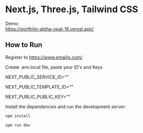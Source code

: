 # Next.js, Three.js, Tailwind CSS 

Demo: <br />
https://portfolio-alpha-opal-16.vercel.app/ <br />



## How to Run 

Register to https://www.emailjs.com/

Create .env.local file, paste your ID's and Keys

NEXT_PUBLIC_SERVICE_ID=""

NEXT_PUBLIC_TEMPLATE_ID=""

NEXT_PUBLIC_PUBLIC_KEY=""

Install the dependencies and run the development server:

```bash
npm install 

npm run dev

```


